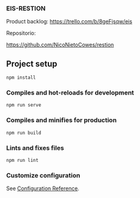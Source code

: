 ### EIS-RESTION

Product backlog:
https://trello.com/b/8geFjsqw/eis

Repositorio:

https://github.com/NicoNietoCowes/restion

## Project setup
```
npm install
```

### Compiles and hot-reloads for development
```
npm run serve
```

### Compiles and minifies for production
```
npm run build
```

### Lints and fixes files
```
npm run lint
```

### Customize configuration
See [Configuration Reference](https://cli.vuejs.org/config/).

